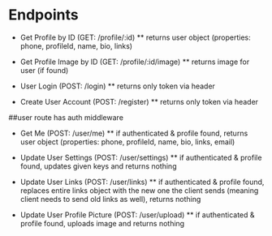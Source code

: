 # Endpoints

- Get Profile by ID (GET: /profile/:id)
  \*\* returns user object (properties: phone, profileId, name, bio, links)

- Get Profile Image by ID (GET: /profile/:id/image)
  \*\* returns image for user (if found)

- User Login (POST: /login)
  \*\* returns only token via header

- Create User Account (POST: /register)
  \*\* returns only token via header

##user route has auth middleware

- Get Me (POST: /user/me)
  \*\* if authenticated & profile found, returns user object (properties: phone, profileId, name, bio, links, email)

- Update User Settings (POST: /user/settings)
  \*\* if authenticated & profile found, updates given keys and returns nothing

- Update User Links (POST: /user/links)
  \*\* if authenticated & profile found, replaces entire links object with the new one the client sends (meaning client needs to send old links as well), returns nothing

- Update User Profile Picture (POST: /user/upload)
  \*\* if authenticated & profile found, uploads image and returns nothing
